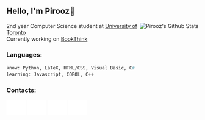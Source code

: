 ## Hello, I'm Pirooz💊

<img align='right' src="https://github-readme-stats.vercel.app/api?username=piroozb&theme=react&show_icons=true" alt="Pirooz's Github Stats"></img>
2nd year Computer Science student at [University of Toronto](https://www.utoronto.ca/)  
Currently working on [BookThink](https://github.com/piroozb/book-thing)
### Languages:
```py
know: Python, LaTeX, HTML/CSS, Visual Basic, C#
learning: Javascript, COBOL, C++
```
<h3>Contacts:</h3>
<p>
<a href="piroozbarkoosaraei@gmail.com" target="blank"><img src="logos/envelope.svg" height="40" width="50"/></a>
<a href="https://www.linkedin.com/in/pirooz-barkoosaraei/" target="blank"><img src="logos/linkedin.svg" height="40" width="50"/></a>
<a href="https://www.instagram.com/pillscapsules/" target="blank"><img src="logos/instagram.svg" height="40" width="50"/></a>
<a href="https://discord.com/users/242061580970229761" target="blank"><img src="logos/discord.svg" height="40" width="50"/></a>
</p>

